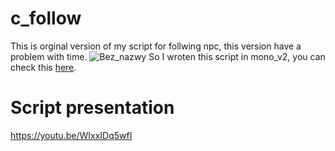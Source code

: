 # c_follow

This is orginal version of my script for follwing npc, this version have a problem with time. 
![Bez_nazwy](https://github.com/mikoslaf/c_follow/assets/93710959/45cf408d-1a3b-4726-bfa8-61cec97341cf)
So I wroten this script in mono_v2, you can check this [here](https://github.com/mikoslaf/c_follow_mono_v2).

# Script presentation

https://youtu.be/WIxxIDq5wfI
